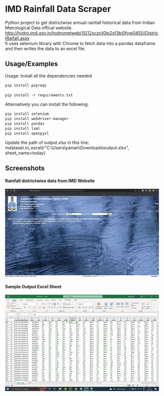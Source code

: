 
# IMD Rainfall Data Scraper

Python project to get districtwise annual rainfall historical data from Indian Metrological Data offical website.
http://hydro.imd.gov.in/hydrometweb/(S(12xczcij0lp2xf3bi0fyw045))/DistrictRaifall.aspx  
It uses selenium library with Chrome to fetch data into a pandas dataframe and then writes the data to an excel file.

## Usage/Examples

Usage:
Install all the dependencies needed


```
pip install pipreqs

pip install -r requirements.txt
```

Alternatively you can install the following:
```
pip install selenium
pip install webdriver-manager
pip install pandas
pip install lxml
pip install openpyxl
```

Update the path of output.xlsx in this line:
mdataset.to_excel(r"C:\Users\yaman\Downloads\output.xlsx", sheet_name=today)


## Screenshots

#### Rainfall districtwise data from IMD Website
![IMD Website](/Screenshots/IMD%20Website.jpg?raw=true)

#### Sample Output Excel Sheet
![Excel Output](/Screenshots/Output%20Excel%20sheet.png?raw=true)
